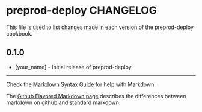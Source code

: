 # preprod-deploy CHANGELOG

This file is used to list changes made in each version of the preprod-deploy cookbook.

## 0.1.0
- [your_name] - Initial release of preprod-deploy

- - -
Check the [Markdown Syntax Guide](http://daringfireball.net/projects/markdown/syntax) for help with Markdown.

The [Github Flavored Markdown page](http://github.github.com/github-flavored-markdown/) describes the differences between markdown on github and standard markdown.

